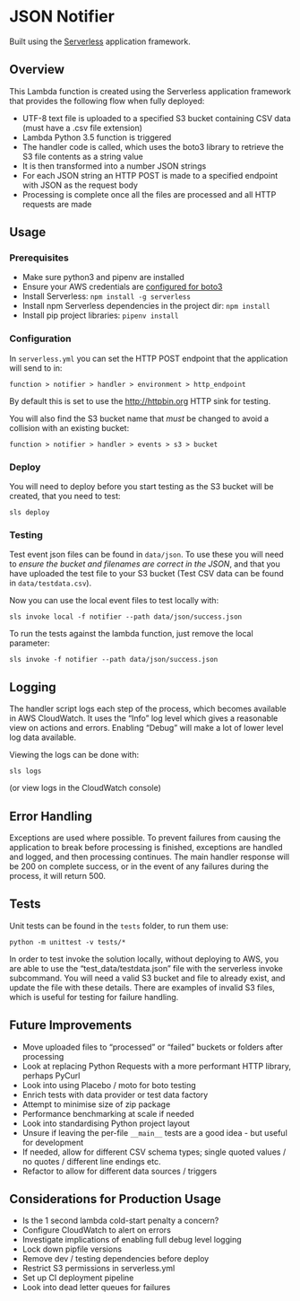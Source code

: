 # JSON Notifier

Built using the [Serverless](https://serverless.com) application framework.

## Overview

This Lambda function is created using the Serverless application framework that provides the following flow when 
fully deployed:

- UTF-8 text file is uploaded to a specified S3 bucket containing CSV data (must have a .csv file extension)
- Lambda Python 3.5 function is triggered
- The handler code is called, which uses the boto3 library to retrieve the S3 file contents as a string value
- It is then transformed into a number JSON strings 
- For each JSON string an HTTP POST is made to a specified endpoint with JSON as the request body
- Processing is complete once all the files are processed and all HTTP requests are made

## Usage

### Prerequisites

- Make sure python3 and pipenv are installed
- Ensure your AWS credentials are 
[configured for boto3](https://boto3.amazonaws.com/v1/documentation/api/latest/guide/quickstart.html#configuration)
- Install Serverless: `npm install -g serverless`
- Install npm Serverless dependencies in the project dir: `npm install`
- Install pip project libraries: `pipenv install`

### Configuration

In `serverless.yml` you can set the HTTP POST endpoint that the application will send to in:

    function > notifier > handler > environment > http_endpoint
    
By default this is set to use the http://httpbin.org HTTP sink for testing.

You will also find the S3 bucket name that *must* be changed to avoid a collision with an existing bucket:

    function > notifier > handler > events > s3 > bucket
    
### Deploy

You will need to deploy before you start testing as the S3 bucket will be created, that you need to test:

    sls deploy

### Testing

Test event json files can be found in `data/json`. To use these you will need to *ensure the bucket and filenames are 
correct in the JSON*, and that you have uploaded the test file to your S3 bucket (Test CSV data can be found in 
`data/testdata.csv`).

Now you can use the local event files to test locally with:

    sls invoke local -f notifier --path data/json/success.json
    
To run the tests against the lambda function, just remove the local parameter:

    sls invoke -f notifier --path data/json/success.json
    
## Logging

The handler script logs each step of the process, which becomes available in AWS CloudWatch. It uses the “Info” log 
level which gives a reasonable view on actions and errors. Enabling “Debug” will make a lot of lower level log data 
available.

Viewing the logs can be done with:

    sls logs
    
(or view logs in the CloudWatch console)

## Error Handling

Exceptions are used where possible. To prevent failures from causing the application to break before processing is 
finished, exceptions are handled and logged, and then processing continues. The main handler response will be 200 on 
complete success, or in the event of any failures during the process, it will return 500.

## Tests

Unit tests can be found in the `tests` folder, to run them use:

    python -m unittest -v tests/*
    
In order to test invoke the solution locally, without deploying to AWS, you are able to use the “test_data/testdata.json” 
file with the serverless invoke subcommand. You will need a valid S3 bucket and file to already exist, and update the file 
with these details. There are examples of invalid S3 files, which is useful for testing for failure handling.

## Future Improvements

- Move uploaded files to “processed” or “failed” buckets or folders after processing
- Look at replacing Python Requests with a more performant HTTP library, perhaps PyCurl
- Look into using Placebo / moto for boto testing
- Enrich tests with data provider or test data factory
- Attempt to minimise size of zip package
- Performance benchmarking at scale if needed
- Look into standardising Python project layout
- Unsure if leaving the per-file `__main__` tests are a good idea - but useful for development
- If needed, allow for different CSV schema types; single quoted values / no quotes / different line endings etc.
- Refactor to allow for different data sources / triggers

## Considerations for Production Usage

- Is the 1 second lambda cold-start penalty a concern?
- Configure CloudWatch to alert on errors
- Investigate implications of enabling full debug level logging
- Lock down pipfile versions
- Remove dev / testing dependencies before deploy
- Restrict S3 permissions in serverless.yml
- Set up CI deployment pipeline
- Look into dead letter queues for failures

